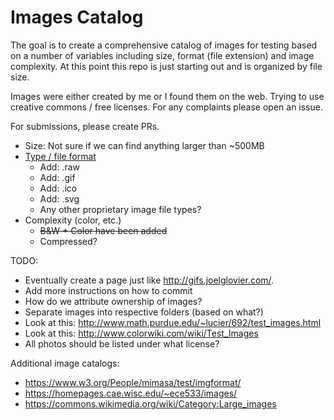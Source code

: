 # Images Catalog

The goal is to create a comprehensive catalog of images for testing based on a number of variables including size, format (file extension) and image complexity. At this point this repo is just starting out and is organized by file size.

Images were either created by me or I found them on the web. Trying to use creative commons / free licenses. For any complaints please open an issue.

For submissions, please create PRs.

- Size: Not sure if we can find anything larger than ~500MB
- [Type / file format](https://en.wikipedia.org/wiki/Image_file_formats)
  - Add: .raw
  - Add: .gif
  - Add: .ico
  - Add: .svg
  - Any other proprietary image file types?
- Complexity (color, etc.)
  - ~~B&W + Color have been added~~
  - Compressed?

TODO:
- Eventually create a page just like http://gifs.joelglovier.com/.
- Add more instructions on how to commit
- How do we attribute ownership of images?
- Separate images into respective folders (based on what?)
- Look at this: http://www.math.purdue.edu/~lucier/692/test_images.html
- Look at this: http://www.colorwiki.com/wiki/Test_Images
- All photos should be listed under what license?

Additional image catalogs:
  - https://www.w3.org/People/mimasa/test/imgformat/
  - https://homepages.cae.wisc.edu/~ece533/images/
  - https://commons.wikimedia.org/wiki/Category:Large_images
